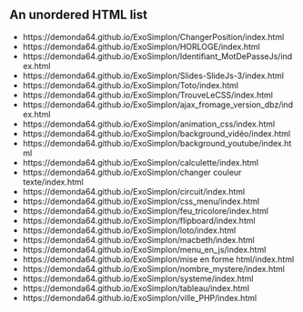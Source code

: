 
<html>
<body>

<h2>An unordered HTML list</h2>

<ul>
  <li>https://demonda64.github.io/ExoSimplon/ChangerPosition/index.html</li>
  <li>https://demonda64.github.io/ExoSimplon/HORLOGE/index.html</li>
  <li>https://demonda64.github.io/ExoSimplon/Identifiant_MotDePasseJs/index.html</li>
  <li>https://demonda64.github.io/ExoSimplon/Slides-SlideJs-3/index.html</li>
  <li>https://demonda64.github.io/ExoSimplon/Toto/index.html</li>
  <li>https://demonda64.github.io/ExoSimplon/TrouveLeCSS/index.html</li>
  <li>https://demonda64.github.io/ExoSimplon/ajax_fromage_version_dbz/index.html</li>
  <li>https://demonda64.github.io/ExoSimplon/animation_css/index.html</li>
  <li>https://demonda64.github.io/ExoSimplon/background_vidéo/index.html</li>
  <li>https://demonda64.github.io/ExoSimplon/background_youtube/index.html</li>
  <li>https://demonda64.github.io/ExoSimplon/calculette/index.html</li>
  <li>https://demonda64.github.io/ExoSimplon/changer couleur texte/index.html</li>
  <li>https://demonda64.github.io/ExoSimplon/circuit/index.html</li>
  <li>https://demonda64.github.io/ExoSimplon/css_menu/index.html</li>
  <li>https://demonda64.github.io/ExoSimplon/feu_tricolore/index.html</li>
  <li>https://demonda64.github.io/ExoSimplon/flipboard/index.html</li>
  <li>https://demonda64.github.io/ExoSimplon/loto/index.html</li>
  <li>https://demonda64.github.io/ExoSimplon/macbeth/index.html</li>
  <li>https://demonda64.github.io/ExoSimplon/menu_en_js/index.html</li>
  <li>https://demonda64.github.io/ExoSimplon/mise en forme html/index.html</li>
  <li>https://demonda64.github.io/ExoSimplon/nombre_mystere/index.html</li>
  <li>https://demonda64.github.io/ExoSimplon/systeme/index.html</li>
  <li>https://demonda64.github.io/ExoSimplon/tableau/index.html</li>
  <li>https://demonda64.github.io/ExoSimplon/ville_PHP/index.html</li>
</ul>  

</body>
</html>
